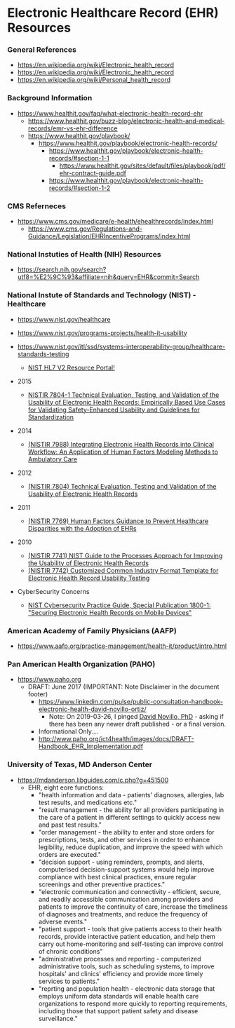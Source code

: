 
Electronic Healthcare Record (EHR) Resources
====

### General References
* https://en.wikipedia.org/wiki/Electronic_health_record
* https://en.wikipedia.org/wiki/Electronic_health_record
* https://en.wikipedia.org/wiki/Personal_health_record


### Background Information
* https://www.healthit.gov/faq/what-electronic-health-record-ehr
  * https://www.healthit.gov/buzz-blog/electronic-health-and-medical-records/emr-vs-ehr-difference
  * https://www.healthit.gov/playbook/
    * https://www.healthit.gov/playbook/electronic-health-records/
      * https://www.healthit.gov/playbook/electronic-health-records/#section-1-1
        * https://www.healthit.gov/sites/default/files/playbook/pdf/ehr-contract-guide.pdf
      * https://www.healthit.gov/playbook/electronic-health-records/#section-1-2


### CMS Referneces
* https://www.cms.gov/medicare/e-health/ehealthrecords/index.html
  * https://www.cms.gov/Regulations-and-Guidance/Legislation/EHRIncentivePrograms/index.html


### National Instuties of Health (NIH) Resources
* https://search.nih.gov/search?utf8=%E2%9C%93&affiliate=nih&query=EHR&commit=Search



### National Instute of Standards and Technology (NIST) - Healthcare 
* https://www.nist.gov/healthcare
* https://www.nist.gov/programs-projects/health-it-usability
* https://www.nist.gov/itl/ssd/systems-interoperability-group/healthcare-standards-testing
  * [NIST HL7 V2 Resource Portal!](https://hl7v2tools.nist.gov/portal/#/)

* 2015 
  * [NISTIR 7804-1 Technical Evaluation, Testing, and Validation of the Usability of Electronic Health Records: Empirically Based Use Cases for Validating Safety-Enhanced Usability and Guidelines for Standardization](https://nvlpubs.nist.gov/nistpubs/ir/2015/NIST.IR.7804-1.pdf)
* 2014
  * [(NISTIR 7988) Integrating Electronic Health Records into Clinical Workflow: An Application of Human Factors Modeling Methods to Ambulatory Care ](https://www.nist.gov/publications/nistir-7988-integrating-electronic-health-records-clinical-workflow-application-human)

* 2012
  * [(NISTIR 7804) Technical Evaluation, Testing and Validation of the Usability of Electronic Health Records](https://www.nist.gov/publications/nistir-7804-technical-evaluation-testing-and-validation-usability-electronic-health)

* 2011 
  * [(NISTIR 7769) Human Factors Guidance to Prevent Healthcare Disparities with the Adoption of EHRs](https://www.nist.gov/publications/nistir-7769-human-factors-guidance-prevent-healthcare-disparities-adoption-ehrs?pub_id=907991)

* 2010
  * [(NISTIR 7741) NIST Guide to the Processes Approach for Improving the Usability of Electronic Health Records](https://www.nist.gov/publications/nistir-7741-nist-guide-processes-approach-improving-usability-electronic-health-records)
  * [(NISTIR 7742) Customized Common Industry Format Template for Electronic Health Record Usability Testing](https://www.nist.gov/publications/nistir-7742-customized-common-industry-format-template-electronic-health-record)

* CyberSecurity Concerns
  * [NIST Cybersecurity Practice Guide, Special Publication 1800-1: "Securing Electronic Health Records on Mobile Devices"](https://www.nccoe.nist.gov/projects/use-cases/health-it/ehr-on-mobile-devices)



### American Academy of Family Physicians (AAFP)
* https://www.aafp.org/practice-management/health-it/product/intro.html



###  Pan American Health Organization (PAHO) 
* https://www.paho.org
  * DRAFT: June 2017 (IMPORTANT: Note Disclaimer in the document footer)
    * https://www.linkedin.com/pulse/public-consultation-handbook-electronic-health-david-novillo-ortiz/
      * Note: On 2019-03-26, I pinged [David Novillo, PhD](https://www.linkedin.com/in/davidnovillo/) - asking if there has been any newer draft published - or a final version.
    * Informational Only....
    * http://www.paho.org/ict4health/images/docs/DRAFT-Handbook_EHR_Implementation.pdf



### University of Texas, MD Anderson Center
* https://mdanderson.libguides.com/c.php?g=451500
  * EHR, eight eore functions:
    * "health information and data - patients' diagnoses, allergies, lab test results, and medications etc."
    * "result management - the ability for all providers participating in the care of a patient in different settings to  quickly access new and past test results."
    * "order management - the ability to enter and store orders for prescriptions, tests, and other services in order to enhance legibility, reduce duplication, and improve the speed with which orders are executed."
    * "decision support - using reminders, prompts, and alerts, computerised decision-support systems would help improve compliance with best clinical practices, ensure regular screenings and other preventive practices."
    * "electronic communication and connectivity - efficient, secure, and readily accessible communication among providers and patients to improve the continuity of care, increase the timeliness of diagnoses and treatments, and reduce the frequency of adverse events."
    * "patient support - tools that give patients access to their health records, provide interactive patient education, and help them carry out home-monitoring and self-testing can improve control of chronic conditions"
    * "administrative processes and reporting - computerized administrative tools, such as scheduling systems, to improve hospitals' and clinics' efficiency and provide more timely services to patients."
    * "reprting and population health - electronic data storage that employs uniform data standards will enable health care organizations to respond more quickly to reporting requirements, including those that support patient safety and disease surveillance."


